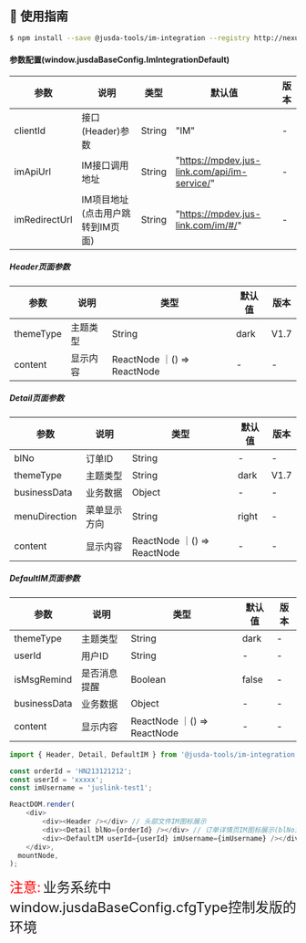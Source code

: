 ## :rocket: 使用指南

```bash
$ npm install --save @jusda-tools/im-integration --registry http://nexus.jusdaglobal.com/repository/npm-group
```

#### 参数配置(window.jusdaBaseConfig.ImIntegrationDefault)

| 参数                 | 说明     | 类型   | 默认值 | 版本 |
| -------------------- | -------- | ------ | ------ | ---- |
| clientId | 接口(Header)参数 | String | "IM"    | -    |
| imApiUrl | IM接口调用地址 | String | "https://mpdev.jus-link.com/api/im-service/"    | -    |
| imRedirectUrl | IM项目地址(点击用户跳转到IM页面) | String | "https://mpdev.jus-link.com/im/#/"    | -    |


##### Header页面参数

| 参数                 | 说明                 | 类型    | 默认值  | 版本 |
| -------------------- | -------------------- | ------- | ------- | ---- |
| themeType            | 主题类型 | String | dark   | V1.7    |
| content           | 显示内容 | ReactNode ｜() => ReactNode | -    | -    |


##### Detail页面参数

| 参数                 | 说明                 | 类型    | 默认值                | 版本 |
| -------------------- | -------------------- | ------------ | ----------------- | ------- |
| blNo               | 订单ID | String | -    | -    |
| themeType            | 主题类型 | String | dark   | V1.7    |
| businessData               | 业务数据 | Object | -    | -    |
| menuDirection               | 菜单显示方向 | String | right    | -    |
| content           | 显示内容 | ReactNode ｜() => ReactNode | -    | -    |


##### DefaultIM页面参数
| 参数                 | 说明                 | 类型    | 默认值  | 版本 |
| -------------------- | -------------------- | ------- | ------- | ---- |
| themeType            | 主题类型 | String | dark   | -   |
| userId            | 用户ID | String | -   | -   |
| isMsgRemind            | 是否消息提醒 | Boolean | false   | -   |
| businessData               | 业务数据 | Object | -    | -    |
| content           | 显示内容 | ReactNode ｜() => ReactNode | -    | -    |


```JavaScript
import { Header, Detail, DefaultIM } from '@jusda-tools/im-integration';

const orderId = 'HN213121212';
const userId = 'xxxxx';
const imUsername = 'juslink-test1';

ReactDOM.render(
    <div>
        <div><Header /></div> // 头部文件IM图标展示
        <div><Detail blNo={orderId} /></div> // 订单详情页IM图标展示(blNo为订单号)
        <div><DefaultIM userId={userId} imUsername={imUsername} /></div> // 默认分配一个客服的IM图标
    </div>,
  mountNode,
);
```
<font color=red size=5>注意:</font> <font size=5>业务系统中window.jusdaBaseConfig.cfgType控制发版的环境</font>

